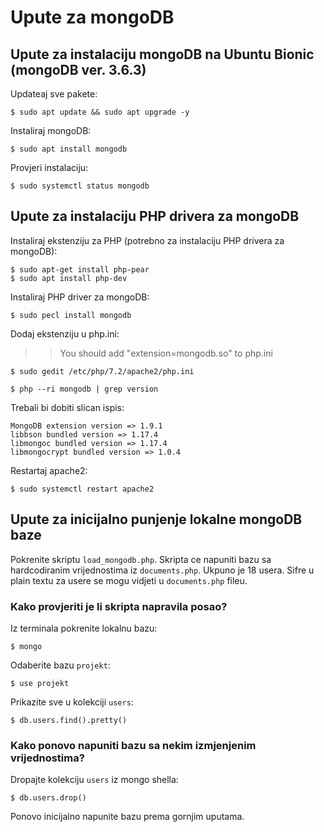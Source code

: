 # Upute za mongoDB

## Upute za instalaciju mongoDB na Ubuntu Bionic (mongoDB ver. 3.6.3)

Updateaj sve pakete:

```
$ sudo apt update && sudo apt upgrade -y
```

Instaliraj mongoDB:

```
$ sudo apt install mongodb
```

Provjeri instalaciju:

```
$ sudo systemctl status mongodb
```

## Upute za instalaciju PHP drivera za mongoDB

Instaliraj ekstenziju za PHP (potrebno za instalaciju PHP drivera za mongoDB):

```
$ sudo apt-get install php-pear
$ sudo apt install php-dev
```

Instaliraj PHP driver za mongoDB:

```
$ sudo pecl install mongodb
```

Dodaj ekstenziju u php.ini:

> > You should add "extension=mongodb.so" to php.ini

```
$ sudo gedit /etc/php/7.2/apache2/php.ini
```

```
$ php --ri mongodb | grep version
```

Trebali bi dobiti slican ispis:

```
MongoDB extension version => 1.9.1
libbson bundled version => 1.17.4
libmongoc bundled version => 1.17.4
libmongocrypt bundled version => 1.0.4
```

Restartaj apache2:

```
$ sudo systemctl restart apache2
```

## Upute za inicijalno punjenje lokalne mongoDB baze

Pokrenite skriptu `load_mongodb.php`. Skripta ce napuniti bazu sa hardcodiranim vrijednostima iz `documents.php`.
Ukpuno je 18 usera.
Sifre u plain textu za usere se mogu vidjeti u `documents.php` fileu.

### Kako provjeriti je li skripta napravila posao?

Iz terminala pokrenite lokalnu bazu:

```
$ mongo
```

Odaberite bazu `projekt`:

```
$ use projekt
```

Prikazite sve u kolekciji `users`:

```
$ db.users.find().pretty()
```

### Kako ponovo napuniti bazu sa nekim izmjenjenim vrijednostima?

Dropajte kolekciju `users` iz mongo shella:

```
$ db.users.drop()
```

Ponovo inicijalno napunite bazu prema gornjim uputama.
